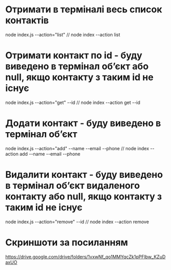 # Отримати в терміналі весь список контактів

node index.js --action="list" // node index --action list

# Отримати контакт по id - буду виведено в термінал обʼєкт або null, якщо контакту з таким id не існує

node index.js --action="get" --id <your id> // node index --action get --id <your id>

# Додати контакт - буду виведено в термінал обʼєкт

node index.js --action="add" --name <your name> --email <your email> --phone <your phone> // node index --action add --name <your name> --email <your email> --phone <your phone>

# Видалити контакт - буду виведено в термінал обʼєкт видаленого контакту або null, якщо контакту з таким id не існує

node index.js --action="remove" --id <your id> // node index --action remove <your id>

# Скриншоти за посиланням

https://drive.google.com/drive/folders/1vxwNf_qo1MMYqcZk1pPFlbw_KZuDaxUO
